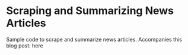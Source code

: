 # Scraping and Summarizing News Articles
Sample code to scrape and summarize news articles. Accompanies this blog post: here
